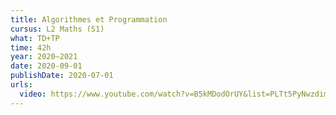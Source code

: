 ```yaml
---
title: Algorithmes et Programmation
cursus: L2 Maths (S1)
what: TD+TP
time: 42h
year: 2020–2021
date: 2020-09-01
publishDate: 2020-07-01
urls:
  video: https://www.youtube.com/watch?v=B5kMDodOrUY&list=PLTt5PyNwzdimzZbFSoz1QHMOdo8hfhIgC
---
```

